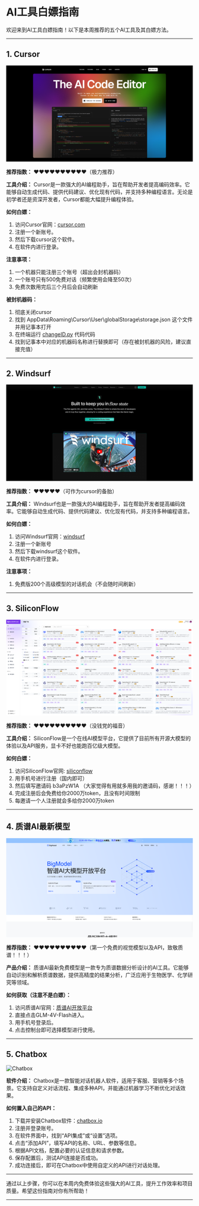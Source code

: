 
# AI工具白嫖指南

欢迎来到AI工具白嫖指南！以下是本周推荐的五个AI工具及其白嫖方法。

---
## 1. Cursor

![Cursor](https://github.com/CodermanYHZ/BaiPiao/blob/main/image/cursor.png)

**推荐指数：**
♥♥♥♥♥♥♥♥♥♥（极力推荐）

**工具介绍：**
Cursor是一款强大的AI编程助手，旨在帮助开发者提高编码效率。它能够自动生成代码、提供代码建议、优化现有代码，并支持多种编程语言。无论是初学者还是资深开发者，Cursor都能大幅提升编程体验。

**如何白嫖：**
1. 访问Cursor官网：[cursor.com](https://www.cursor.com/)
2. 注册一个新账号。
3. 然后下载cursor这个软件。
4. 在软件内进行登录。

**注意事项：**
1. 一个机器只能注册三个账号（超出会封机器码）
2. 一个账号只有500免费对话（频繁使用会降至50次）
3. 免费次数用完后三个月后会自动刷新

**被封机器码：**
1. 彻底关闭cursor
2. 找到 AppData\Roaming\Cursor\User\globalStorage\storage.json 这个文件并用记事本打开
3. 在终端运行 [changeID.py](https://github.com/CodermanYHZ/BaiPiao/blob/main/changeID.py) 代码代码
4. 找到记事本中对应的机器码名称进行替换即可（存在被封机器的风险，建议直接充值）

---

## 2. Windsurf

![Windsurf](https://github.com/CodermanYHZ/BaiPiao/blob/main/image/windsurf.png)

**推荐指数：**
♥♥♥♥♥（可作为cursor的备胎）

**工具介绍：**
Windsurf也是一款强大的AI编程助手，旨在帮助开发者提高编码效率。它能够自动生成代码、提供代码建议、优化现有代码，并支持多种编程语言。

**如何白嫖：**
1. 访问Windsurf官网：[windsurf](https://codeium.com/windsurf)
2. 注册一个新账号
3. 然后下载windsurf这个软件。
4. 在软件内进行登录。

**注意事项：**
1. 免费版200个高级模型的对话机会（不会随时间刷新）

---

## 3. SiliconFlow

![SiliconFlow](https://github.com/CodermanYHZ/BaiPiao/blob/main/image/siliconflow.png)

**推荐指数：**
♥♥♥♥♥♥♥♥♥♥（没钱党的福音）

**工具介绍：**
SiliconFlow是一个在线AI模型平台，它提供了目前所有开源大模型的体验以及API服务，显卡不好也能跑百亿级大模型。

**如何白嫖：**
1. 访问SiliconFlow官网: [siliconflow](https://siliconflow.cn/zh-cn/)
2. 用手机号进行注册（国内即可）
3. 然后填写邀请码 b3aPzW1A （大家觉得有用就多用我的邀请码，感谢！！！）
4. 完成注册后会免费给你2000万token，且没有时间限制
5. 每邀请一个人注册就会多给你2000万token

---

## 4. 质谱AI最新模型

![质谱AI](https://github.com/CodermanYHZ/BaiPiao/blob/main/image/zhipu.png)

**推荐指数：**
♥♥♥♥♥♥♥♥♥♥（第一个免费的视觉模型以及API，致敬质谱！！！）

**产品介绍：**
质谱AI最新免费模型是一款专为质谱数据分析设计的AI工具。它能够自动识别和解析质谱数据，提供高精度的结果分析，广泛应用于生物医学、化学研究等领域。

**如何获取（注意不是白嫖）：**
1. 访问质谱AI官网：[质谱AI开放平台](https://open.bigmodel.cn/)
2. 直接点击GLM-4V-Flash进入。
3. 用手机号登录后。
4. 点击控制台即可选择模型进行使用。

---

## 5. Chatbox

![Chatbox](https://via.placeholder.com/150)

**软件介绍：**
Chatbox是一款智能对话机器人软件，适用于客服、营销等多个场景。它支持自定义对话流程、集成多种API，并能通过机器学习不断优化对话效果。

**如何置入自己的API：**
1. 下载并安装Chatbox软件：[chatbox.io](https://chatbox.io)
2. 注册并登录账号。
3. 在软件界面中，找到“API集成”或“设置”选项。
4. 点击“添加API”，填写API的名称、URL、参数等信息。
5. 根据API文档，配置必要的认证信息和请求参数。
6. 保存配置后，测试API连接是否成功。
7. 成功连接后，即可在Chatbox中使用自定义的API进行对话处理。

---

通过以上步骤，你可以在本周内免费体验这些强大的AI工具，提升工作效率和项目质量。希望这份指南对你有所帮助！

---

